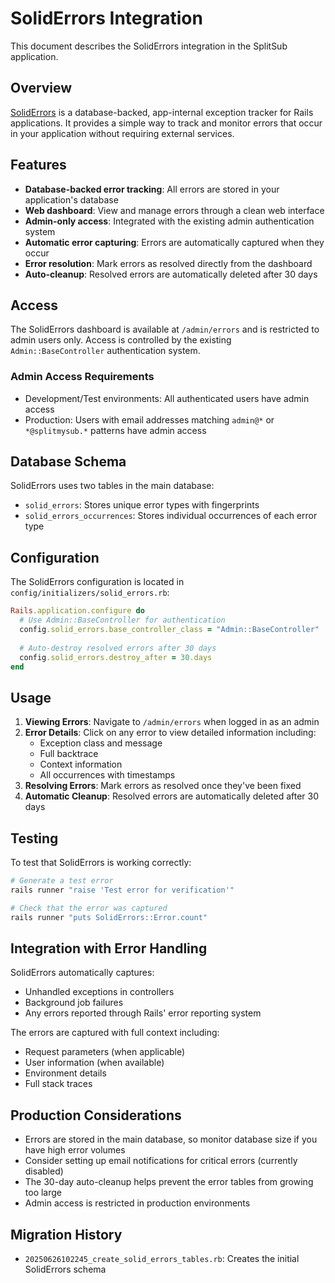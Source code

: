 # SolidErrors Integration

This document describes the SolidErrors integration in the SplitSub application.

## Overview

[SolidErrors](https://github.com/fractaledmind/solid_errors) is a database-backed, app-internal exception tracker for Rails applications. It provides a simple way to track and monitor errors that occur in your application without requiring external services.

## Features

- **Database-backed error tracking**: All errors are stored in your application's database
- **Web dashboard**: View and manage errors through a clean web interface
- **Admin-only access**: Integrated with the existing admin authentication system
- **Automatic error capturing**: Errors are automatically captured when they occur
- **Error resolution**: Mark errors as resolved directly from the dashboard
- **Auto-cleanup**: Resolved errors are automatically deleted after 30 days

## Access

The SolidErrors dashboard is available at `/admin/errors` and is restricted to admin users only. Access is controlled by the existing `Admin::BaseController` authentication system.

### Admin Access Requirements

- Development/Test environments: All authenticated users have admin access
- Production: Users with email addresses matching `admin@*` or `*@splitmysub.*` patterns have admin access

## Database Schema

SolidErrors uses two tables in the main database:

- `solid_errors`: Stores unique error types with fingerprints
- `solid_errors_occurrences`: Stores individual occurrences of each error type

## Configuration

The SolidErrors configuration is located in `config/initializers/solid_errors.rb`:

```ruby
Rails.application.configure do
  # Use Admin::BaseController for authentication
  config.solid_errors.base_controller_class = "Admin::BaseController"
  
  # Auto-destroy resolved errors after 30 days
  config.solid_errors.destroy_after = 30.days
end
```

## Usage

1. **Viewing Errors**: Navigate to `/admin/errors` when logged in as an admin
2. **Error Details**: Click on any error to view detailed information including:
   - Exception class and message
   - Full backtrace
   - Context information
   - All occurrences with timestamps
3. **Resolving Errors**: Mark errors as resolved once they've been fixed
4. **Automatic Cleanup**: Resolved errors are automatically deleted after 30 days

## Testing

To test that SolidErrors is working correctly:

```bash
# Generate a test error
rails runner "raise 'Test error for verification'"

# Check that the error was captured
rails runner "puts SolidErrors::Error.count"
```

## Integration with Error Handling

SolidErrors automatically captures:
- Unhandled exceptions in controllers
- Background job failures
- Any errors reported through Rails' error reporting system

The errors are captured with full context including:
- Request parameters (when applicable)
- User information (when available)
- Environment details
- Full stack traces

## Production Considerations

- Errors are stored in the main database, so monitor database size if you have high error volumes
- Consider setting up email notifications for critical errors (currently disabled)
- The 30-day auto-cleanup helps prevent the error tables from growing too large
- Admin access is restricted in production environments

## Migration History

- `20250626102245_create_solid_errors_tables.rb`: Creates the initial SolidErrors schema 